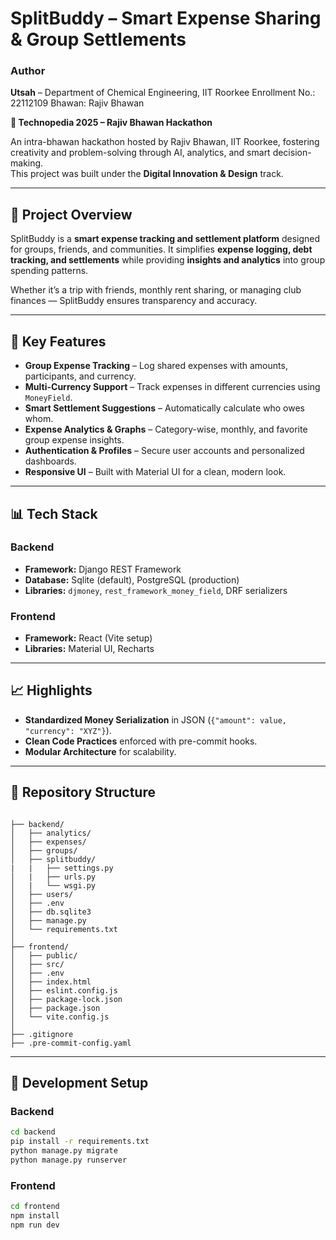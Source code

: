 # SplitBuddy – Smart Expense Sharing & Group Settlements

### Author

**Utsah** – Department of Chemical Engineering, IIT Roorkee
Enrollment No.: 22112109
Bhawan: Rajiv Bhawan

**🎉 Technopedia 2025 – Rajiv Bhawan Hackathon**

An intra-bhawan hackathon hosted by Rajiv Bhawan, IIT Roorkee, fostering creativity and problem-solving through AI, analytics, and smart decision-making.  
This project was built under the **Digital Innovation & Design** track.

---

## 📌 Project Overview
SplitBuddy is a **smart expense tracking and settlement platform** designed for groups, friends, and communities. It simplifies **expense logging, debt tracking, and settlements** while providing **insights and analytics** into group spending patterns.  

Whether it’s a trip with friends, monthly rent sharing, or managing club finances — SplitBuddy ensures transparency and accuracy.

---

## 🚀 Key Features
- **Group Expense Tracking** – Log shared expenses with amounts, participants, and currency.
- **Multi-Currency Support** – Track expenses in different currencies using `MoneyField`.
- **Smart Settlement Suggestions** – Automatically calculate who owes whom.
- **Expense Analytics & Graphs** – Category-wise, monthly, and favorite group expense insights.
- **Authentication & Profiles** – Secure user accounts and personalized dashboards.
- **Responsive UI** – Built with Material UI for a clean, modern look.

---

## 📊 Tech Stack

### **Backend**
- **Framework:** Django REST Framework
- **Database:** Sqlite (default), PostgreSQL (production)
- **Libraries:** `djmoney`, `rest_framework_money_field`, DRF serializers

### **Frontend**
- **Framework:** React (Vite setup)
- **Libraries:** Material UI, Recharts

---

## 📈 Highlights
- **Standardized Money Serialization** in JSON (`{"amount": value, "currency": "XYZ"}`).
- **Clean Code Practices** enforced with pre-commit hooks.
- **Modular Architecture** for scalability.

---

## 📂 Repository Structure

```

├── backend/
│   ├── analytics/
│   ├── expenses/
│   ├── groups/
│   ├── splitbuddy/
|   |   ├── settings.py
│   |   ├── urls.py
│   |   └── wsgi.py
│   ├── users/
│   ├── .env
│   ├── db.sqlite3
│   ├── manage.py
│   └── requirements.txt
│
├── frontend/
│   ├── public/
│   ├── src/
│   ├── .env
│   ├── index.html
│   ├── eslint.config.js
│   ├── package-lock.json
│   ├── package.json
│   └── vite.config.js
│
├── .gitignore
├── .pre-commit-config.yaml

```

---

## 🔧 Development Setup

### **Backend**

```bash
cd backend
pip install -r requirements.txt
python manage.py migrate
python manage.py runserver
```

### **Frontend**

```bash
cd frontend
npm install
npm run dev
```
